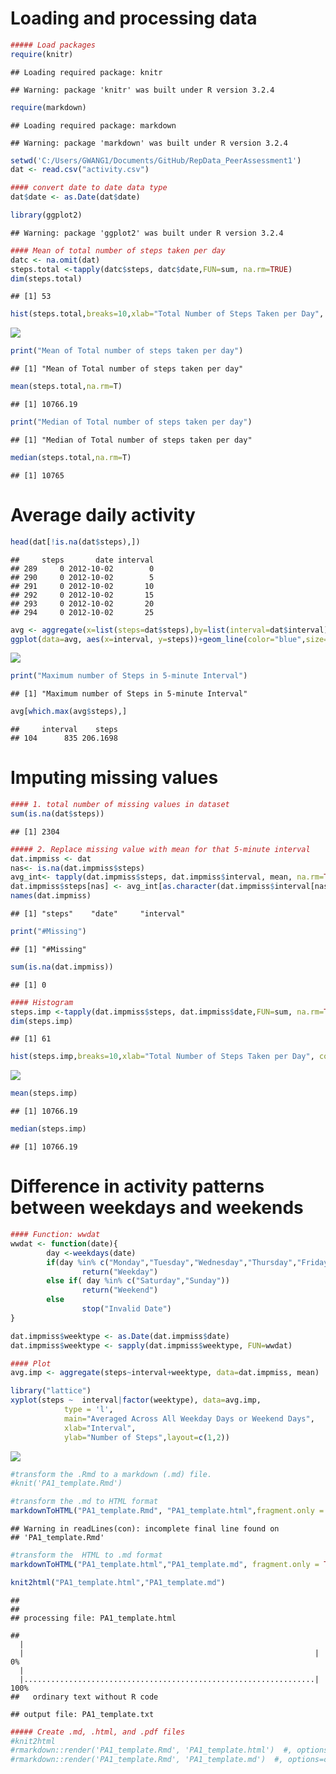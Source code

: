 # Loading and processing data



```r
##### Load packages
require(knitr)
```

```
## Loading required package: knitr
```

```
## Warning: package 'knitr' was built under R version 3.2.4
```

```r
require(markdown)
```

```
## Loading required package: markdown
```

```
## Warning: package 'markdown' was built under R version 3.2.4
```

```r
setwd('C:/Users/GWANG1/Documents/GitHub/RepData_PeerAssessment1')
dat <- read.csv("activity.csv")

#### convert date to date data type
dat$date <- as.Date(dat$date)

library(ggplot2)
```

```
## Warning: package 'ggplot2' was built under R version 3.2.4
```

```r
#### Mean of total number of steps taken per day
datc <- na.omit(dat) 
steps.total <-tapply(datc$steps, datc$date,FUN=sum, na.rm=TRUE)
dim(steps.total)
```

```
## [1] 53
```

```r
hist(steps.total,breaks=10,xlab="Total Number of Steps Taken per Day", col="grey",main="Histogram of Total Steps")
```

![](PA1_template_files/figure-html/unnamed-chunk-1-1.png?raw=true)

```r
print("Mean of Total number of steps taken per day")
```

```
## [1] "Mean of Total number of steps taken per day"
```

```r
mean(steps.total,na.rm=T)
```

```
## [1] 10766.19
```

```r
print("Median of Total number of steps taken per day")
```

```
## [1] "Median of Total number of steps taken per day"
```

```r
median(steps.total,na.rm=T)
```

```
## [1] 10765
```

# Average daily activity


```r
head(dat[!is.na(dat$steps),])
```

```
##     steps       date interval
## 289     0 2012-10-02        0
## 290     0 2012-10-02        5
## 291     0 2012-10-02       10
## 292     0 2012-10-02       15
## 293     0 2012-10-02       20
## 294     0 2012-10-02       25
```

```r
avg <- aggregate(x=list(steps=dat$steps),by=list(interval=dat$interval), FUN=mean, na.rm=T)
ggplot(data=avg, aes(x=interval, y=steps))+geom_line(color="blue",size=1)+xlab("5-minute Interval")+ylab("Average Number of Steps Taken")
```

![](PA1_template_files/figure-html/unnamed-chunk-2-1.png?raw=true)

```r
print("Maximum number of Steps in 5-minute Interval")
```

```
## [1] "Maximum number of Steps in 5-minute Interval"
```

```r
avg[which.max(avg$steps),]
```

```
##     interval    steps
## 104      835 206.1698
```

# Imputing missing values


```r
#### 1. total number of missing values in dataset
sum(is.na(dat$steps))
```

```
## [1] 2304
```

```r
##### 2. Replace missing value with mean for that 5-minute interval
dat.impmiss <- dat
nas<- is.na(dat.impmiss$steps)
avg_int<- tapply(dat.impmiss$steps, dat.impmiss$interval, mean, na.rm=TRUE, simplify = TRUE)
dat.impmiss$steps[nas] <- avg_int[as.character(dat.impmiss$interval[nas])]
names(dat.impmiss)
```

```
## [1] "steps"    "date"     "interval"
```

```r
print("#Missing")
```

```
## [1] "#Missing"
```

```r
sum(is.na(dat.impmiss))
```

```
## [1] 0
```

```r
#### Histogram
steps.imp <-tapply(dat.impmiss$steps, dat.impmiss$date,FUN=sum, na.rm=TRUE)
dim(steps.imp)
```

```
## [1] 61
```

```r
hist(steps.imp,breaks=10,xlab="Total Number of Steps Taken per Day", col="green",main="Total Steps including Imputing Value")
```

![](PA1_template_files/figure-html/unnamed-chunk-3-1.png?raw=true)

```r
mean(steps.imp)
```

```
## [1] 10766.19
```

```r
median(steps.imp)
```

```
## [1] 10766.19
```


# Difference in activity patterns between weekdays and weekends


```r
#### Function: wwdat
wwdat <- function(date){
        day <-weekdays(date)
        if(day %in% c("Monday","Tuesday","Wednesday","Thursday","Friday"))
                return("Weekday")
        else if( day %in% c("Saturday","Sunday"))
                return("Weekend")
        else
                stop("Invalid Date")
}

dat.impmiss$weektype <- as.Date(dat.impmiss$date)
dat.impmiss$weektype <- sapply(dat.impmiss$weektype, FUN=wwdat)

#### Plot
avg.imp <- aggregate(steps~interval+weektype, data=dat.impmiss, mean)

library("lattice")
xyplot(steps ~  interval|factor(weektype), data=avg.imp, 
            type = 'l',
            main="Averaged Across All Weekday Days or Weekend Days",
            xlab="Interval",
            ylab="Number of Steps",layout=c(1,2))
```

![](PA1_template_files/figure-html/unnamed-chunk-4-1.png?raw=true)

```r
#transform the .Rmd to a markdown (.md) file.
#knit('PA1_template.Rmd')

#transform the .md to HTML format
markdownToHTML("PA1_template.Rmd", "PA1_template.html",fragment.only = TRUE)
```

```
## Warning in readLines(con): incomplete final line found on
## 'PA1_template.Rmd'
```

```r
#transform the  HTML to .md format
markdownToHTML("PA1_template.html","PA1_template.md", fragment.only = TRUE)

knit2html("PA1_template.html","PA1_template.md")
```

```
## 
## 
## processing file: PA1_template.html
```

```
## 
  |                                                                       
  |                                                                 |   0%
  |                                                                       
  |.................................................................| 100%
##   ordinary text without R code
```

```
## output file: PA1_template.txt
```

```r
##### Create .md, .html, and .pdf files
#knit2html
#rmarkdown::render('PA1_template.Rmd', 'PA1_template.html')  #, options=c("use_xhml")
#rmarkdown::render('PA1_template.Rmd', 'PA1_template.md')  #, options=c("use_xhml")
```
